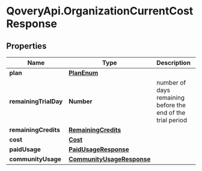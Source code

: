 # QoveryApi.OrganizationCurrentCostResponse

## Properties

Name | Type | Description | Notes
------------ | ------------- | ------------- | -------------
**plan** | [**PlanEnum**](PlanEnum.md) |  | [optional] 
**remainingTrialDay** | **Number** | number of days remaining before the end of the trial period | [optional] 
**remainingCredits** | [**RemainingCredits**](RemainingCredits.md) |  | [optional] 
**cost** | [**Cost**](Cost.md) |  | [optional] 
**paidUsage** | [**PaidUsageResponse**](PaidUsageResponse.md) |  | [optional] 
**communityUsage** | [**CommunityUsageResponse**](CommunityUsageResponse.md) |  | [optional] 


